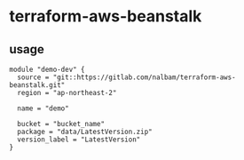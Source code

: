 # terraform-aws-beanstalk

## usage
```
module "demo-dev" {
  source = "git::https://gitlab.com/nalbam/terraform-aws-beanstalk.git"
  region = "ap-northeast-2"

  name = "demo"

  bucket = "bucket_name"
  package = "data/LatestVersion.zip"
  version_label = "LatestVersion"
}
```
